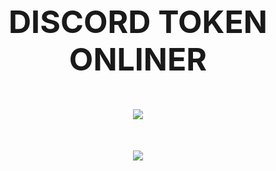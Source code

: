 <h1 align="center" style="font-size: 50px;">
  DISCORD TOKEN ONLINER
</p>

<p align="center">
  <img src="https://img.shields.io/github/stars/quelloduro/Discord-Onliner?style=flat-square&color=purple">
</p>

<p align="center">
  <img src="https://sethy.is-freaky.lol/NdYXI.png">
</p>
